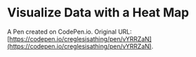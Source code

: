 # Visualize Data with a Heat Map

A Pen created on CodePen.io. Original URL: [https://codepen.io/creglesisathing/pen/vYRRZaN](https://codepen.io/creglesisathing/pen/vYRRZaN).

